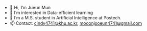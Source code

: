 - 👋 Hi, I’m Jueun Mun
- 👀 I’m interested in Data-efficient learning
- 🌱 I’m a M.S. student in Artificial Intelligence at Postech.
- 📫 Contact: cindy4741@khu.ac.kr, mooonjooeun4741@gmail.com

<!---
Moon1x21/Moon1x21 is a ✨ special ✨ repository because its `README.md` (this file) appears on your GitHub profile.
You can click the Preview link to take a look at your changes.
--->
